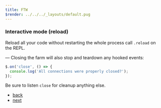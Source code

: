 ```yaml
---
title: FTW
$render: ../../../_layouts/default.pug
---
```


### Interactive mode (reload)

Reload all your code without restarting the whole process call `.reload` on the REPL.

&mdash; Closing the farm will also stop and teardown any hooked events:

```js
$.on('close', () => {
  console.log('All connections were properly closed?');
});
```

Be sure to listen `close` for cleanup anything else.

- [back](/)
- [next](/docs/assets)
